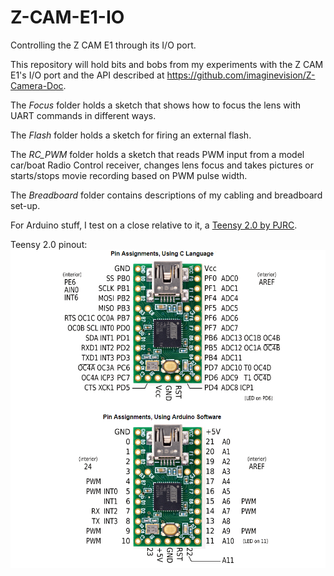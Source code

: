 # Z-CAM-E1-IO
Controlling the Z CAM E1 through its I/O port.

This repository will hold bits and bobs from my experiments with the Z CAM E1's I/O port
and the API described at https://github.com/imaginevision/Z-Camera-Doc.



The *Focus* folder holds a sketch that shows how to focus the lens with UART commands in different ways.

The *Flash* folder holds a sketch for firing an external flash.

The *RC_PWM* folder holds a sketch that reads PWM input from a model car/boat Radio Control receiver, changes lens focus and takes pictures or starts/stops movie recording based on PWM pulse width.

The *Breadboard* folder contains descriptions of my cabling and breadboard set-up.

For Arduino stuff, I test on a close relative to it, a [Teensy 2.0 by PJRC](https://www.pjrc.com/store/teensy.html).

Teensy 2.0 pinout:
![Teensy 2.0 pinout](Teensy_2_0.png)



